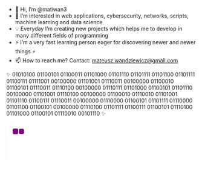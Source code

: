 - 👋 Hi, I’m @matiwan3
- 🤖 I’m interested in web applications, cybersecurity, networks, scripts, machine learning and data science  
- 💡 Everyday I’m creating new projects which helps me to develop in many different fields of programming
- ⚡ I’m a very fast learning person eager for discovering newer and newer things ⚡
- 📫 How to reach me? Contact: mateusz.wandzlewicz@gmail.com

✨  01010100 01100101 01100011 01101000 01101110 01101111 01101100 01101111 01100111 01111001 00100000 01101001 01110011 00100000 01100010 01100101 01110011 01110100 00100000 01110111 01101000 01100101 01101110 00100000 01101001 01110100 00100000 01100010 01110010 01101001 01101110 01100111 01110011 00100000 01110000 01100101 01101111 01110000 01101100 01100101 00100000 01110100 01101111 01100111 01100101 01110100 01101000 01100101 01110010 00101110 ✨

<!---
matiwan3/matiwan3 is a ✨ special ✨ repository because its `README.md` (this file) appears on your GitHub profile.
You can click the Preview link to take a look at your changes.
--->

![snake gif](https://github.com/matiwan3/matiwan3/blob/output/github-contribution-grid-snake.gif)
